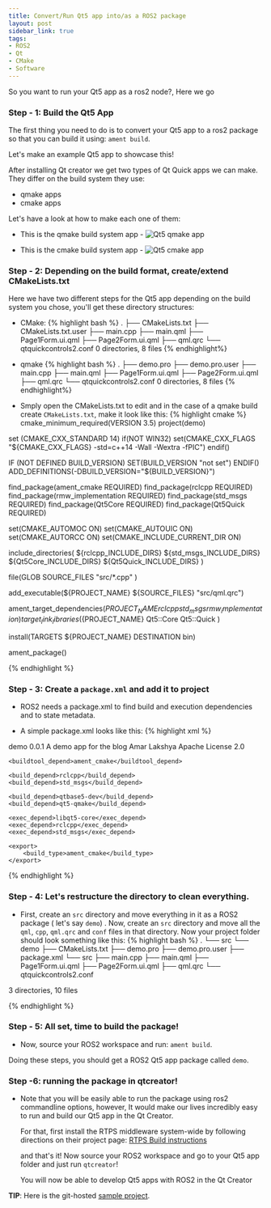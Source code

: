 ```yaml
---
title: Convert/Run Qt5 app into/as a ROS2 package
layout: post
sidebar_link: true
tags:
- ROS2
- Qt
- CMake
- Software
---
```


So you want to run your Qt5 app as a ros2 node?, Here we go


### Step - 1: Build the Qt5 App

The first thing you need to do is to convert your Qt5 app to a ros2 package so that you can build it using: `ament build`.

Let's make an example Qt5 app to showcase this!

After installing Qt creator we get two types of Qt Quick apps we can make. They differ on the build system they use:

- qmake apps
- cmake apps

Let's have a look at how to make each one of them:

- This is the qmake build system app -
![Qt5 qmake app](/images/qt5_qmake_app.gif)

- This is the cmake build system app -
![Qt5 cmake app](/images/qt5_cmake_app.gif)

### Step - 2: Depending on the build format, create/extend CMakeLists.txt

Here we have two different steps for the Qt5 app depending on the build system you chose, you'll get these directory structures:

- CMake:
	{% highlight bash %}
.
├── CMakeLists.txt
├── CMakeLists.txt.user
├── main.cpp
├── main.qml
├── Page1Form.ui.qml
├── Page2Form.ui.qml
├── qml.qrc
└── qtquickcontrols2.conf
0 directories, 8 files
{% endhighlight%}
- qmake
{% highlight bash %}
.
├── demo.pro
├── demo.pro.user
├── main.cpp
├── main.qml
├── Page1Form.ui.qml
├── Page2Form.ui.qml
├── qml.qrc
└── qtquickcontrols2.conf
0 directories, 8 files
{% endhighlight%}

- Smply open the CMakeLists.txt to edit and in the case of a qmake build create `CMakeLists.txt`, make it look like this:
{% highlight cmake %}
cmake_minimum_required(VERSION 3.5)
project(demo)

set (CMAKE_CXX_STANDARD 14)
if(NOT WIN32)
	set(CMAKE_CXX_FLAGS "${CMAKE_CXX_FLAGS} -std=c++14 -Wall -Wextra -fPIC")
endif()

IF (NOT DEFINED BUILD_VERSION)
	SET(BUILD_VERSION "not set")
ENDIF()
ADD_DEFINITIONS(-DBUILD_VERSION="${BUILD_VERSION}")

find_package(ament_cmake REQUIRED)
find_package(rclcpp REQUIRED)
find_package(rmw_implementation REQUIRED)
find_package(std_msgs REQUIRED)
find_package(Qt5Core REQUIRED)
find_package(Qt5Quick REQUIRED)

set(CMAKE_AUTOMOC ON)
set(CMAKE_AUTOUIC ON)
set(CMAKE_AUTORCC ON)
set(CMAKE_INCLUDE_CURRENT_DIR ON)


include_directories(
	${rclcpp_INCLUDE_DIRS}
	${std_msgs_INCLUDE_DIRS}
	${Qt5Core_INCLUDE_DIRS}
	${Qt5Quick_INCLUDE_DIRS}
	)

file(GLOB SOURCE_FILES
	"src/*.cpp"
	)

add_executable(${PROJECT_NAME} ${SOURCE_FILES} "src/qml.qrc")

ament_target_dependencies(${PROJECT_NAME}
	rclcpp
	std_msgs
	rmw_implementation
	)
target_link_libraries(${PROJECT_NAME}
	Qt5::Core
	Qt5::Quick
	)

install(TARGETS ${PROJECT_NAME} DESTINATION bin)

ament_package()

{% endhighlight %}

### Step - 3: Create a `package.xml` and add it to project
- ROS2 needs a package.xml to find build and execution dependencies and to state metadata.


- A simple package.xml looks like this:
{% highlight xml %}
<?xml version="1.0"?>
<?xml-model href="http://download.ros.org/schema/package_format2.xsd" schematypens="http://www.w3.org/2001/XMLSchema"?>
<package format="2">
	<name>demo</name>
	<version>0.0.1</version>
	<description>A demo app for the blog</description>
	<maintainer email="nope@notgoogle.com">Amar Lakshya</maintainer>
	<license>Apache License 2.0</license>

	<buildtool_depend>ament_cmake</buildtool_depend>

	<build_depend>rclcpp</build_depend>
	<build_depend>std_msgs</build_depend>

	<build_depend>qtbase5-dev</build_depend>
	<build_depend>qt5-qmake</build_depend>

	<exec_depend>libqt5-core</exec_depend>
	<exec_depend>rclcpp</exec_depend>
	<exec_depend>std_msgs</exec_depend>

	<export>
		<build_type>ament_cmake</build_type>
	</export>
</package>
{% endhighlight %}

### Step - 4: Let's restructure the directory to clean everything.

- First, create an `src` directory and move everything in it as a ROS2 package ( let's say `demo`) . Now, create an `src` directory and move all the `qml`, `cpp`, `qml.qrc` and `conf` files in that directory. Now your project folder should look something like this:
{% highlight bash %}
.
└── src
    └── demo
        ├── CMakeLists.txt
        ├── demo.pro
        ├── demo.pro.user
        ├── package.xml
        └── src
            ├── main.cpp
            ├── main.qml
            ├── Page1Form.ui.qml
            ├── Page2Form.ui.qml
            ├── qml.qrc
            └── qtquickcontrols2.conf

3 directories, 10 files

{% endhighlight %}

### Step - 5: All set, time to build the package!

- Now, source your ROS2 workspace and run: `ament build`.

Doing these steps, you should get a ROS2 Qt5 app package called `demo`.

### Step -6: running the package in qtcreator!

- Note that you will be easily able to run the package using ros2 commandline options, however, It would make our lives
   incredibly easy to run and build our Qt5 app in the Qt Creator.
	 
	 For that, first install the RTPS middleware system-wide by following directions on their project page: 
	 [RTPS Build instructions](https://github.com/eProsima/Fast-RTPS#installation-from-source)
	 
	 and that's it! Now source your ROS2 workspace and go to your Qt5 app folder and just run `qtcreator`!
	 
	 You will now be able to develop Qt5 apps with ROS2 in the Qt Creator

**TIP**: Here is the git-hosted [sample project](https://github.com/amar-laksh/ros2qt_demo).